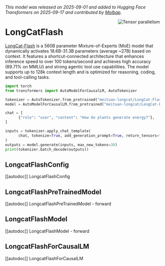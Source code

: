 <!--Copyright 2025 the HuggingFace Team. All rights reserved.

Licensed under the Apache License, Version 2.0 (the "License");
you may not use this file except in compliance with the License.
You may obtain a copy of the License at

    http://www.apache.org/licenses/LICENSE-2.0

Unless required by applicable law or agreed to in writing, software
distributed under the License is distributed on an "AS IS" BASIS,
WITHOUT WARRANTIES OR CONDITIONS OF ANY KIND, either express or implied.
See the License for the specific language governing permissions and
limitations under the License.

⚠️ Note that this file is in Markdown but contain specific syntax for our doc-builder (similar to MDX) that may not be rendered properly in your Markdown viewer.

-->

*This model was released on 2025-09-01 and added to Hugging Face Transformers on 2025-09-17 and contributed by [Molbap](https://huggingface.co/Molbap).*

<div style="float: right;">
    <div class="flex flex-wrap space-x-1">
        <img alt="Tensor parallelism" src="https://img.shields.io/badge/Tensor%20parallelism-06b6d4?style=flat&logoColor=white">
    </div>
</div>

# LongCatFlash

[LongCat-Flash](https://huggingface.co/papers/2509.01322) is a 560B parameter Mixture-of-Experts (MoE) model that dynamically activates 18.6B-31.3B parameters (average ~27B) based on context. It features a shortcut-connected architecture that enhances inference speed to over 100 tokens/second and achieves high accuracy (89.71% on MMLU) and strong agentic tool use capabilities. The model supports up to 128k context length and is optimized for reasoning, coding, and tool-calling tasks.

<hfoptions id="usage">
<hfoption id="AutoModel">

```py
import torch
from transformers import AutoModelForCausalLM, AutoTokenizer

tokenizer = AutoTokenizer.from_pretrained("meituan-longcat/LongCat-Flash-Chat")
model = AutoModelForCausalLM.from_pretrained("meituan-longcat/LongCat-Flash-Chat", dtype="auto", tp_plan="auto")

chat = [
      {"role": "user", "content": "How do plants generate energy?"},
]

inputs = tokenizer.apply_chat_template(
      chat, tokenize=True, add_generation_prompt=True, return_tensors="pt"
)
outputs = model.generate(inputs, max_new_tokens=30)
print(tokenizer.batch_decode(outputs))
```

</hfoption>
</hfoptions>

## LongcatFlashConfig

[[autodoc]] LongcatFlashConfig

## LongcatFlashPreTrainedModel

[[autodoc]] LongcatFlashPreTrainedModel
    - forward

## LongcatFlashModel

[[autodoc]] LongcatFlashModel
    - forward

## LongcatFlashForCausalLM

[[autodoc]] LongcatFlashForCausalLM

